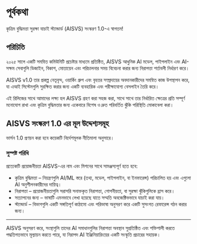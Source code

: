 # পূর্বকথা

কৃত্রিম বুদ্ধিমত্তা সুরক্ষা যাচাই স্ট্যান্ডার্ড (AISVS) সংস্করণ 1.0-এ স্বাগতম!

## পরিচিতি

২০২৫ সালে একটি সমন্বিত কমিউনিটি প্রচেষ্টার মাধ্যমে প্রতিষ্ঠিত, AISVS আধুনিক AI মডেল, পাইপলাইন এবং AI-সক্ষম সেবাগুলি ডিজাইন, বিকাশ, মোতায়েন এবং পরিচালনার সময় বিবেচনা করার জন্য নিরাপত্তা শর্তাবলী নির্ধারণ করে।

AISVS v1.0 তার প্রকল্প নেতৃবৃন্দ, ওয়ার্কিং গ্রুপ এবং বৃহত্তর সম্প্রদায়ের অবদানকারীদের সমন্বিত কাজ উপস্থাপন করে, যা এআই সিস্টেমগুলি সুরক্ষিত করার জন্য একটি ব্যবহারিক এবং পরীক্ষাযোগ্য বেসলাইন তৈরি করে।

এই রিলিজের সাথে আমাদের লক্ষ্য হল AISVS গ্রহণ করা সহজ করা, সাথে সাথে তার নির্ধারিত ক্ষেত্রের প্রতি সম্পূর্ণ মনোযোগ রাখা এবং কৃত্রিম বুদ্ধিমত্তার জন্য একেবারে বিশেষ ও দ্রুত পরিবর্তিত ঝুঁকি পরিস্থিতি মোকাবেলা করা।

## AISVS সংস্করণ 1.0 এর মূল উদ্দেশ্যসমূহ

ভার্সন 1.0 প্রণয়ন করা হবে কয়েকটি নির্দেশমূলক নীতিমালা অনুসারে।

### সুস্পষ্ট পরিধি

প্রত্যেকটি প্রয়োজনীয়তা AISVS-এর নাম এবং মিশনের সাথে সামঞ্জস্যপূর্ণ হতে হবে:

* কৃত্রিম বুদ্ধিমত্তা – নিয়ন্ত্রণগুলি AI/ML স্তরে (তথ্য, মডেল, পাইপলাইন, বা ইনফারেন্স) পরিচালিত হয় এবং এগুলো AI অনুশীলনকারীদের দায়িত্ব।
* নিরাপত্তা – প্রয়োজনীয়তাগুলি সরাসরি সনাক্তকৃত নিরাপত্তা, গোপনীয়তা, বা সুরক্ষা ঝুঁকিগুলিকে হ্রাস করে।
* সত্যাপনের জন্য – ভাষাটি এমনভাবে লেখা হয়েছে যাতে সম্মতি অবজেক্টিভভাবে যাচাই করা যায়।
* স্ট্যান্ডার্ড – বিভাগগুলি একটি সঙ্গতিপূর্ণ কাঠামো এবং পরিভাষা অনুসরণ করে একটি সুসংগত রেফারেন্স গঠন করার জন্য।
  ​
---

AISVS অনুসরণ করে, সংস্থাগুলি তাদের AI সমাধানগুলির নিরাপত্তা অবস্থান সুপ্রতিষ্ঠিত এবং শক্তিশালী করতে পদ্ধতিগতভাবে মূল্যায়ন করতে পারে, যা নিরাপদ AI ইঞ্জিনিয়ারিংয়ের একটি সংস্কৃতি প্রচারের সহায়ক।

